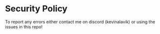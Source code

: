 # Security Policy
To report any errors either contact me on discord (kevinalavik) or using the issues in this repo!
